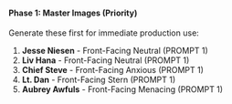 #### Phase 1: Master Images (Priority)
Generate these first for immediate production use:
1. **Jesse Niesen** - Front-Facing Neutral (PROMPT 1)
2. **Liv Hana** - Front-Facing Neutral (PROMPT 1)
3. **Chief Steve** - Front-Facing Anxious (PROMPT 1)
4. **Lt. Dan** - Front-Facing Stern (PROMPT 1)
5. **Aubrey Awfuls** - Front-Facing Menacing (PROMPT 1)
